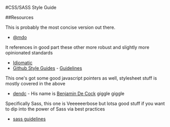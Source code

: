 #CSS/SASS Style Guide

##Resources

This is probably the most concise version out there.

-  [@mdo](http://codeguide.co/)

It references in good part these other more robust and slightly more opinionated standards

-  [Idiomatic](https://github.com/necolas/idiomatic-css)
-  [Github Style Guides](https://github.com/styleguide) - [Guidelines](http://primercss.io/guidelines/)


This one's got some good javascript pointers as well, stylesheet stuff is mostly covered in the above

-  [dendc](https://github.com/bendc/frontend-guidelines) - His name is [Benjamin De Cock](https://github.com/bendc) giggle giggle


Specifically Sass, this one is Veeeeeerbose but lotsa good stuff if you want to dip into the power of Sass via best practices

-  [sass guidelines](http://sass-guidelin.es/)
